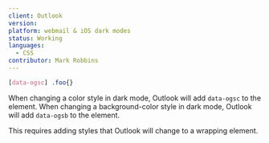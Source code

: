 ```yaml
---
client: Outlook
version:
platform: webmail & iOS dark modes
status: Working
languages:
  - CSS
contributor: Mark Robbins
---
```


```css
[data-ogsc] .foo{}
```

When changing a color style in dark mode, Outlook will add `data-ogsc` to the element. When changing a background-color style in dark mode, Outlook will add `data-ogsb` to the element.

This requires adding styles that Outlook will change to a wrapping element.
